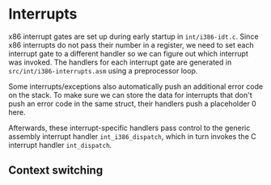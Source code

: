 # Interrupts

x86 interrupt gates are set up during early startup in `int/i386-idt.c`. Since x86 interrupts do not pass their number in a register, we need to set each interrupt gate to a different handler so we can figure out which interrupt was invoked. The handlers for each interrupt gate are generated in `src/int/i386-interrupts.asm` using a preprocessor loop.

Some interrupts/exceptions also automatically push an additional error code on the stack. To make sure we can store the data for interrupts that don't push an error code in the same struct, their handlers push a placeholder 0 here.

Afterwards, these interrupt-specific handlers pass control to the generic assembly interrupt handler `int_i386_dispatch`, which in turn invokes the C interrupt handler `int_dispatch`.

## Context switching
